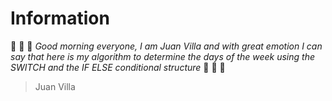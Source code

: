 # Information
:date: :date: :date: *Good morning everyone, I am Juan Villa and with great emotion I can say that here is my algorithm to determine the days of the week using the SWITCH and the IF ELSE conditional structure* :date: :date: :date:
> Juan Villa 
